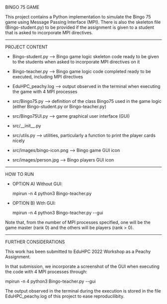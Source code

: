 BINGO 75 GAME

This project contains a Python implementation to simulate the Bingo 75 game using Message Passing Interface (MPI). There is also the skeleton file (Bingo-student.py) to be provided if the assignment is given to a student that is asked to incorporate MPI directives.

----------------
PROJECT CONTENT

- Bingo-student.py --> Bingo game logic skeleton code ready to be given to the students when asked to incorporate MPI directives on it
- Bingo-teacher.py --> Bingo game logic code completed ready to be executed, including MPI directives 
- EduHPC_peachy.log --> output observed in the terminal when executing the game with 4 MPI processes

- src/Bingo75.py --> definition of the class Bingo75 used in the game logic (either Bingo-student.py or Bingo-teacher.py)
- src/Bingo75UI.py --> game graphical user interface (GUI)
- src/\_\_init\_\_.py
- src/utils.py --> utilities, particularly a function to print the player cards nicely

- src/images/bingo-icon.png --> Bingo game GUI icon
- src/images/person.jpg --> Bingo players GUI icon

----------------
HOW TO RUN

- OPTION A) Without GUI:

  mpirun -n 4 python3 Bingo-teacher.py

- OPTION B) With GUI:

  mpirun -n 4 python3 Bingo-teacher.py --gui

Note that, from the number of MPI processes specified, one will be the game master (rank 0) and the others will be players (rank > 0).

----------------
FURTHER CONSIDERATIONS

This work has been submitted to EduHPC 2022 Workshop as a Peachy Assignment.

In that submission, we incorporate a screenshot of the GUI when executing the code with 4 MPI processes through: 

  mpirun -n 4 python3 Bingo-teacher.py --gui
  
The output observed in the terminal during the execution is stored in the file EduHPC_peachy.log of this project to ease reproducilibity.

